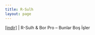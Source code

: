 ```yaml
---
title: R-Sulh
layout: page
---
```


<a href="https://cloud.mail.ru/public/a55e5207abe9/Bor%20Pro%20%26%20R-sulh%20-%20Bunlar%20Bo%C5%9F%20%C4%B0%C5%9Fler" target="_blank">[indir]</a> | R-Sulh & Bor Pro &#8211; Bunlar Boş İşler